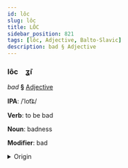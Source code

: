 ```yaml
---
id: lôc
slug: lôc
title: LÔC
sidebar_position: 821
tags: [lôc, Adjective, Balto-Slavic]
description: bad § Adjective
---
```


### lôc&emsp;<span kind="abugida">ʓ̄ı</span>

*bad* **§** [Adjective](../../tags/Adjective)

**IPA**: /ˈlot͡ɕ/

**Verb**: to be bad

**Noun**: badness

**Modifier**: bad

<details>
    <summary>Origin</summary>
    Bulgarian лош loš [ɫɔʃ]<br/>
    <em>Balto-Slavic Language Family</em>
</details>